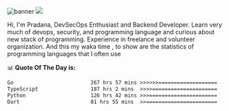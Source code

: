 ![banner](.github/banner-profile.jpeg)
<img src="https://user-images.githubusercontent.com/73097560/115834477-dbab4500-a447-11eb-908a-139a6edaec5c.gif"></p>

Hi, I'm Pradana, DevSecOps Enthusiast and Backend Developer. Learn very much of devops, security, and programming language and curious about new stack of programming. Experience in freelance and volunteer organization. And this my waka time , to show are the statistics of programming languages that I often use

📊 **Quote Of The Day is:**
<!--START_SECTION:waka-->

```txt
Go                         267 hrs 57 mins >>>>>>===================   25.72 %
TypeScript                 187 hrs 2 mins  >>>>=====================   17.96 %
Python                     126 hrs 42 mins >>>======================   12.16 %
Dart                       81 hrs 55 mins  >>=======================   07.86 %
```

<!--END_SECTION:waka-->
